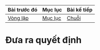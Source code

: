 |Bài trước đó|Mục lục|Bài kế tiếp|
|---|---|---|
|[Vòng lặp](10_Loops.md)|[Mục lục](README.md)|[Chuỗi](12_Strings.md)|

# Đưa ra quyết định

